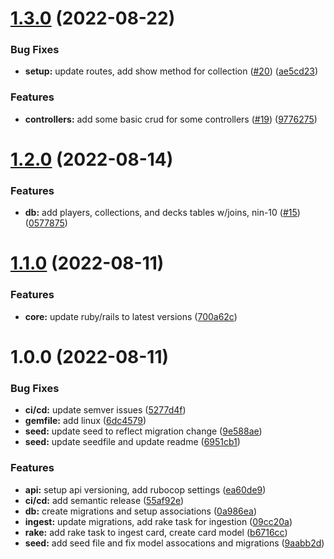 # [1.3.0](https://github.com/denvermullets/ninetynine-staples/compare/v1.2.0...v1.3.0) (2022-08-22)


### Bug Fixes

* **setup:** update routes, add show method for collection ([#20](https://github.com/denvermullets/ninetynine-staples/issues/20)) ([ae5cd23](https://github.com/denvermullets/ninetynine-staples/commit/ae5cd2310b7115d9e44664b737722ecb73a433f3))


### Features

* **controllers:** add some basic crud for some controllers ([#19](https://github.com/denvermullets/ninetynine-staples/issues/19)) ([9776275](https://github.com/denvermullets/ninetynine-staples/commit/9776275181a688eb6c6f9541c34da69146d011b0))

# [1.2.0](https://github.com/denvermullets/ninetynine-staples/compare/v1.1.0...v1.2.0) (2022-08-14)


### Features

* **db:** add players, collections, and decks tables w/joins, nin-10 ([#15](https://github.com/denvermullets/ninetynine-staples/issues/15)) ([0577875](https://github.com/denvermullets/ninetynine-staples/commit/057787507d73a152255f325a3af93b6cb30e7d8c))

# [1.1.0](https://github.com/denvermullets/ninetynine-staples/compare/v1.0.0...v1.1.0) (2022-08-11)


### Features

* **core:** update ruby/rails to latest versions ([700a62c](https://github.com/denvermullets/ninetynine-staples/commit/700a62c531490404a655f045fa14a0d835520889))

# 1.0.0 (2022-08-11)


### Bug Fixes

* **ci/cd:** update semver issues ([5277d4f](https://github.com/denvermullets/ninetynine-staples/commit/5277d4f669ce7ca4f868950d7b32528c8d863936))
* **gemfile:** add linux ([6dc4579](https://github.com/denvermullets/ninetynine-staples/commit/6dc4579312e44c3a590a6799c49f83a4e70aa197))
* **seed:** update seed to reflect migration change ([9e588ae](https://github.com/denvermullets/ninetynine-staples/commit/9e588ae764f810ac5efb6ffb9dfa480e0fc36f17))
* **seed:** update seedfile and update readme ([6951cb1](https://github.com/denvermullets/ninetynine-staples/commit/6951cb16f077db5c87d9a8c6e85969522e58aac1))


### Features

* **api:** setup api versioning, add rubocop settings ([ea60de9](https://github.com/denvermullets/ninetynine-staples/commit/ea60de9abc060d076ef1ecd54d9265ceef3af717))
* **ci/cd:** add semantic release ([55af92e](https://github.com/denvermullets/ninetynine-staples/commit/55af92ebb7a1bb91e95d01f78e96bf61972efac0))
* **db:** create migrations and setup associations ([0a986ea](https://github.com/denvermullets/ninetynine-staples/commit/0a986eaee4e7071b02b58b1ca9b790bdb34bccb8))
* **ingest:** update migrations, add rake task for ingestion ([09cc20a](https://github.com/denvermullets/ninetynine-staples/commit/09cc20a23d8563b8a35ec9b3f1201d2f1f9f1fd6))
* **rake:** add rake task to ingest card, create card model ([b6716cc](https://github.com/denvermullets/ninetynine-staples/commit/b6716cc0e94aba6b3d9a38467af0dddebc73c4a2))
* **seed:** add seed file and fix model assocations and migrations ([9aabb2d](https://github.com/denvermullets/ninetynine-staples/commit/9aabb2d6be7ff7acec071efe6b333ce602e046bf))

